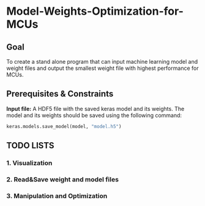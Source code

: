 # Model-Weights-Optimization-for-MCUs

## Goal
To create a stand alone program that can input machine learning model and weight files and output the smallest weight 
file with highest performance for MCUs.

## Prerequisites & Constraints
 **Input file:** A HDF5 file with the saved keras model and its weights. The model and its weights should be saved using 
 the following command:
```python
keras.models.save_model(model, "model.h5")
```
  
## TODO LISTS
### 1. Visualization

### 2. Read&Save weight and model files

### 3. Manipulation and Optimization
